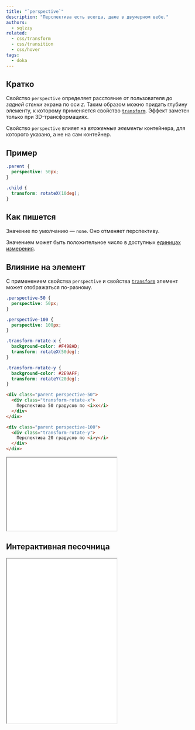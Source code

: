```yaml
---
title: "`perspective`"
description: "Перспектива есть всегда, даже в двумерном вебe."
authors:
  - sqlzzy
related:
  - css/transform
  - css/transition
  - css/hover
tags:
  - doka
---
```


## Кратко

Свойство `perspective` определяет расстояние от пользователя до _задней стенки_ экрана по оси _z_. Таким образом можно придать глубину элементу, к которому применяется свойство [`transform`](/css/transform/). Эффект заметен только при 3D-трансформациях.

Свойство `perspective` влияет на _вложенные элементы_ контейнера, для которого указано, а не на сам контейнер.

## Пример

```css
.parent {
  perspective: 50px;
}

.child {
  transform: rotateX(10deg);
}
```

## Как пишется

Значение по умолчанию — `none`. Оно отменяет перспективу.

Значением может быть положительное число в доступных [единицах измерения](/css/numeric-types/).

## Влияние на элемент

С применением свойства `perspective` и свойства [`transform`](/css/transform/) элемент может отображаться по-разному.

```css
.perspective-50 {
  perspective: 50px;
}

.perspective-100 {
  perspective: 100px;
}

.transform-rotate-x {
  background-color: #F498AD;
  transform: rotateX(50deg);
}

.transform-rotate-y {
  background-color: #2E9AFF;
  transform: rotateY(20deg);
}
```

```html
<div class="parent perspective-50">
  <div class="transform-rotate-x">
    Перспектива 50 градусов по <i>x</i>
  </div>
</div>

<div class="parent perspective-100">
  <div class="transform-rotate-y">
    Перспектива 20 градусов по <i>y</i>
  </div>
</div>
```

<iframe title="Пример использования" src="demos/static/" height="200"></iframe>

## Интерактивная песочница

<iframe title="Интерактивная песочница" src="demos/dynamic/" height="450"></iframe>
